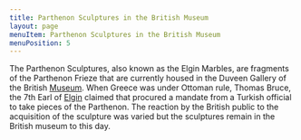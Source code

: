 ```yaml
---
title: Parthenon Sculptures in the British Museum
layout: page
menuItem: Parthenon Sculptures in the British Museum
menuPosition: 5
---
```


The Parthenon Sculptures, also known as the Elgin Marbles, are fragments of the Parthenon Frieze that are currently housed in the Duveen Gallery of the British [Museum](https://en.wikipedia.org/wiki/British_Museum). When Greece was under Ottoman rule, Thomas Bruce, the 7th Earl of [Elgin](https://en.wikipedia.org/wiki/Thomas_Bruce,_7th_Earl_of_Elgin) claimed that procured a mandate from a Turkish official to take pieces of the Parthenon. The reaction by the British public to the acquisition of the sculpture was varied but the sculptures remain in the British museum to this day. 


